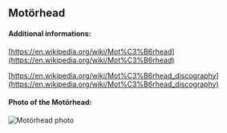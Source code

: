 ## Motörhead
#### Additional informations:
[https://en.wikipedia.org/wiki/Mot%C3%B6rhead](https://en.wikipedia.org/wiki/Mot%C3%B6rhead)

[https://en.wikipedia.org/wiki/Mot%C3%B6rhead_discography](https://en.wikipedia.org/wiki/Mot%C3%B6rhead_discography)

#### Photo of the Motörhead:
![Motörhead photo](https://upload.wikimedia.org/wikipedia/commons/thumb/0/0c/Motorhead-03.jpg/300px-Motorhead-03.jpg)
